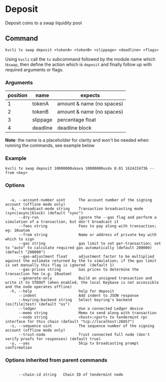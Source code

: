 # Deposit

Deposit coins to a swap liquidity pool

## Command
```
kvcli tx swap deposit <tokenA> <tokenB> <slippage> <deadline> <flags>
```

Using ```kvcli``` call the ```tx``` subcommand followed by the module name which is```swap```, then define the action which is ```deposit``` and finally follow up with required arguments or flags.

### Arguments
position|name|expects
|--|--|--|
1|tokenA| amount & name (no spaces)
2|tokenB| amount & name (no spaces)
3|slippage| percentage float
4|deadline| deadline block 


**Note**: the name is a placeholder for clarity and won't be needed when running the commands, see example below

### Example
```
kvcli tx swap deposit 10000000ukava 10000000usdx 0.01 1624224736 --from <key>
```
 
### Options
```

  -a, --account-number uint      The account number of the signing account (offline mode only)
  -b, --broadcast-mode string    Transaction broadcasting mode (sync|async|block) (default "sync")
      --dry-run                  ignore the --gas flag and perform a simulation of a transaction, but don't broadcast it
      --fees string              Fees to pay along with transaction; eg: 10uatom
      --from string              Name or address of private key with which to sign
      --gas string               gas limit to set per-transaction; set to "auto" to calculate required gas automatically (default 200000) (default "200000")
      --gas-adjustment float     adjustment factor to be multiplied against the estimate returned by the tx simulation; if the gas limit is set manually this flag is ignored  (default 1)
      --gas-prices string        Gas prices to determine the transaction fee (e.g. 10uatom)
      --generate-only            Build an unsigned transaction and write it to STDOUT (when enabled, the local Keybase is not accessible and the node operates offline)
  -h, --help                     help for deposit
      --indent                   Add indent to JSON response
      --keyring-backend string   Select keyring's backend (os|file|test) (default "os")
      --ledger                   Use a connected Ledger device
      --memo string              Memo to send along with transaction
      --node string              <host>:<port> to tendermint rpc interface for this chain (default "tcp://localhost:26657")
  -s, --sequence uint            The sequence number of the signing account (offline mode only)
      --trust-node               Trust connected full node (don't verify proofs for responses) (default true)
  -y, --yes                      Skip tx broadcasting prompt confirmation

```

### Options inherited from parent commands
```

      --chain-id string   Chain ID of tendermint node

```
